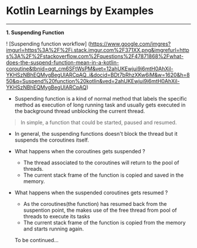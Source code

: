 # Kotlin Learnings by Examples
***
**1. Suspending Function**

! [Suspending function workflow] (https://www.google.com/imgres?imgurl=https%3A%2F%2Fi.stack.imgur.com%2F371XX.png&imgrefurl=https%3A%2F%2Fstackoverflow.com%2Fquestions%2F47871868%2Fwhat-does-the-suspend-function-mean-in-a-kotlin-coroutine&tbnid=qgt_cm6SFtWsPM&vet=12ahUKEwjui9i6mtH0AhXil-YKHSzNBhEQMygBegUIARCpAQ..i&docid=BDt7bRhzXKw6iM&w=1620&h=850&q=Suspend%20function%20kotlin&ved=2ahUKEwjui9i6mtH0AhXil-YKHSzNBhEQMygBegUIARCpAQ)

- Suspending function is a kind of normal method that labels the specific method as execution of long running task and usually gets executed in the background thread unblocking the current thread.
> In simple, a function that could be started, paused and resumed.  
- In general, the suspending functions doesn't block the thread but it suspends the coroutines itself. 
- What happens when the coroutines gets suspended ?
    * The thread associated to the coroutines will return to the pool of threads. 
    * The current stack frame of the function is copied and saved in the memory. 
- What happens when the suspended coroutines gets resumed ?
    * As the coroutines(the function) has resumed back from the suspention point, the makes use of the free thread from pool of threads to execute its tasks
    * The current stack frame of the function is copied from the memory and starts running again. 
	
	To be continued...
